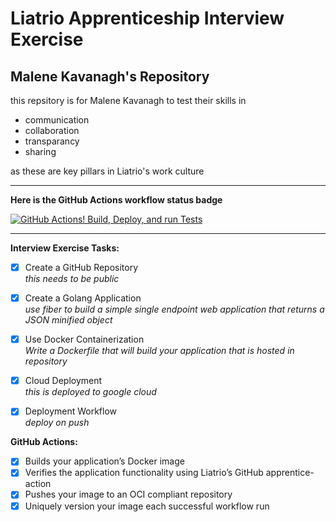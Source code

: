 # Liatrio Apprenticeship Interview Exercise
## Malene Kavanagh's Repository

this repsitory is for Malene Kavanagh to test their skills in  
- communication
- collaboration
- transparancy
- sharing

as these are key pillars in Liatrio's work culture

----------

**Here is the GitHub Actions workflow status badge**

[![GitHub Actions! Build, Deploy, and run Tests](https://github.com/Malene-Kavanagh/interview-Exercise/actions/workflows/google-cloudrun-source.yml/badge.svg)](https://github.com/Malene-Kavanagh/interview-Exercise/actions/workflows/google-cloudrun-source.yml)

----------

**Interview Exercise Tasks:**


- [x] Create a GitHub Repository  
  _this needs to be public_

- [x] Create a Golang Application  
   _use fiber to build a simple single endpoint web application that returns a JSON minified object_

- [x] Use Docker Containerization  
  _Write a Dockerfile that will build your application that is hosted in repository_

- [x] Cloud Deployment  
   _this is deployed to google cloud_

- [x] Deployment Workflow  
  _deploy on push_

**GitHub Actions:**
  - [x] Builds your application’s Docker image
  - [x] Verifies the application functionality using Liatrio’s GitHub apprentice-action
  - [x]  Pushes your image to an OCI compliant repository
  - [x] Uniquely version your image each successful workflow run
